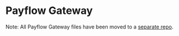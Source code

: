 Payflow Gateway
===============

Note: All Payflow Gateway files have been moved to a [separate repo](https://github.com/paypal/payflow-gateway).
